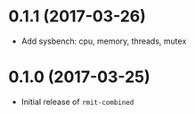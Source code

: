 # 0.1.1 (2017-03-26)

* Add sysbench: cpu, memory, threads, mutex

# 0.1.0 (2017-03-25)

* Initial release of `rmit-combined`
